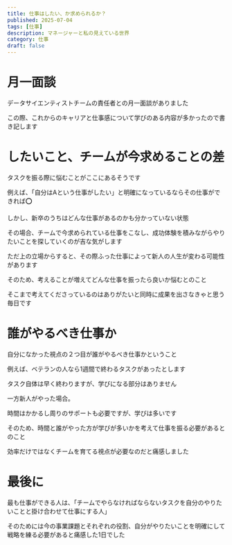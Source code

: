 ```yaml
---
title: 仕事はしたい、か求められるか？
published: 2025-07-04
tags: [仕事]
description: マネージャーと私の見えている世界
category: 仕事
draft: false
---
```


# 月一面談

データサイエンティストチームの責任者との月一面談がありました

この際、これからのキャリアと仕事感について学びのある内容が多かったので書き記します

# したいこと、チームが今求めることの差

タスクを振る際に悩むことがここにあるそうです

例えば、「自分はAという仕事がしたい」と明確になっているならその仕事ができれば⭕️

しかし、新卒のうちはどんな仕事があるのかも分かっていない状態

その場合、チームで今求められている仕事をこなし、成功体験を積みながらやりたいことを探していくのが吉な気がします

ただ上の立場からすると、その際ふった仕事によって新人の人生が変わる可能性があります

そのため、考えることが増えてどんな仕事を振ったら良いか悩むとのこと

そこまで考えてくださっているのはありがたいと同時に成果を出さなきゃと思う毎日です

# 誰がやるべき仕事か

自分になかった視点の２つ目が誰がやるべき仕事かということ

例えば、ベテランの人なら1週間で終わるタスクがあったとします

タスク自体は早く終わりますが、学びになる部分はありません

一方新人がやった場合。

時間はかかるし周りのサポートも必要ですが、学びは多いです

そのため、時間と誰がやった方が学びが多いかを考えて仕事を振る必要があるとのこと

効率だけではなくチームを育てる視点が必要なのだと痛感しました

# 最後に

最も仕事ができる人は、「チームでやらなければならないタスクを自分のやりたいことと掛け合わせて仕事にする人」

そのためには今の事業課題とそれぞれの役割、自分がやりたいことを明確にして戦略を練る必要があると痛感した1日でした